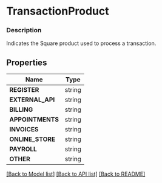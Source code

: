# TransactionProduct


### Description

Indicates the Square product used to process a transaction.

## Properties
Name | Type
------------ | -------------
**REGISTER** | string
**EXTERNAL_API** | string
**BILLING** | string
**APPOINTMENTS** | string
**INVOICES** | string
**ONLINE_STORE** | string
**PAYROLL** | string
**OTHER** | string

[[Back to Model list]](../README.md#documentation-for-models) [[Back to API list]](../README.md#documentation-for-api-endpoints) [[Back to README]](../README.md)


